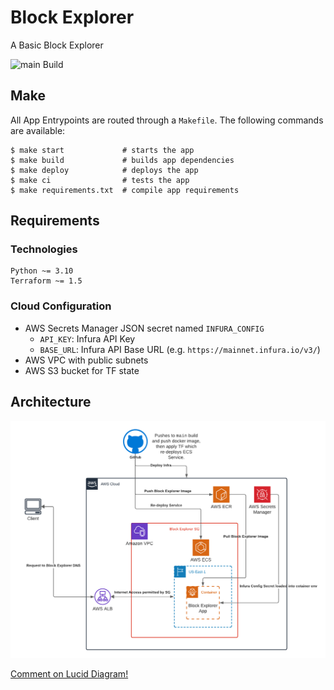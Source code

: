 # Block Explorer

A Basic Block Explorer

![main Build](https://github.com/mbucci/block-explorer/actions/workflows/cd.yml/badge.svg?branch=main)

## Make
All App Entrypoints are routed through a `Makefile`. The following commands are available:
```shell
$ make start             # starts the app
$ make build             # builds app dependencies
$ make deploy            # deploys the app
$ make ci                # tests the app
$ make requirements.txt  # compile app requirements
```

## Requirements

### Technologies
```shell
Python ~= 3.10
Terraform ~= 1.5
```

### Cloud Configuration

* AWS Secrets Manager JSON secret named `INFURA_CONFIG`
    * `API_KEY`: Infura API Key
    * `BASE_URL`: Infura API Base URL (e.g. `https://mainnet.infura.io/v3/`)
* AWS VPC with public subnets
* AWS S3 bucket for TF state


## Architecture
![Architecture](architecture.png "Block Explorer Architecture")

[Comment on Lucid Diagram!](https://lucid.app/lucidchart/e24f71af-2616-485f-98a6-16adba994ed9/edit?viewport_loc=-19%2C-93%2C2071%2C1468%2C0_0&invitationId=inv_8c12b174-cd52-4d16-b23e-086aea55d149)
